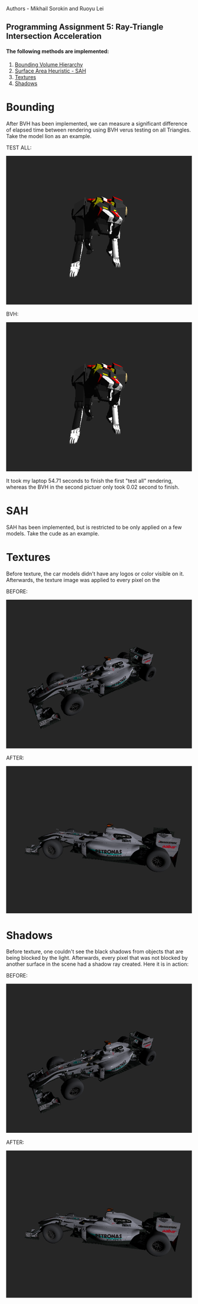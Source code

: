 Authors - Mikhail Sorokin and Ruoyu Lei

Programming Assignment 5: Ray-Triangle Intersection Acceleration
----------
#### The following methods are implemented:

1. [Bounding Volume Hierarchy](#bounding)
2. [Surface Area Heuristic - SAH](#sah)
3. [Textures](#textures)
4. [Shadows](#shadows)

# Bounding

After BVH has been implemented, we can measure a significant difference of elapsed time between rendering using BVH verus testing on all Triangles. Take the model lion as an example.

TEST ALL:

![foo](after_img/lion_test_all.png)

BVH:

![foo](after_img/lion_bvh.png)

It took my laptop 54.71 seconds to finish the first "test all" rendering, whereas the BVH in the second pictuer only took 0.02 second to finish.

# SAH

SAH has been implemented, but is restricted to be only applied on a few models. Take the cude as an example.



# Textures

Before texture, the car models didn't have any logos or color visible on it. Afterwards,
the texture image was applied to every pixel on the 

BEFORE:

![foo](before_img/BVH_Mercedes.png)

AFTER:

![foo](after_img/Texture_Mercedes.png)

# Shadows

Before texture, one couldn't see the black shadows from objects that are being blocked
by the light. Afterwards, every pixel that was not blocked by another
surface in the scene had a shadow ray created. Here it is in action:

BEFORE:

![foo](before_img/BVH_Mercedes.png)

AFTER:

![foo](after_img/Texture_Mercedes.png)
